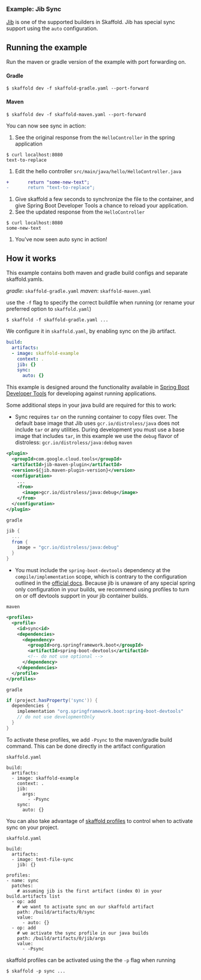 ### Example: Jib Sync

[Jib](https://github.com/GoogleContainerTools/jib) is one of the supported builders in Skaffold. Jib
has special sync support using the `auto` configuration.

## Running the example

Run the maven or gradle version of the example with port forwarding on.

#### Gradle
```
$ skaffold dev -f skaffold-gradle.yaml --port-forward
```

#### Maven
```
$ skaffold dev -f skaffold-maven.yaml --port-forward
```

You can now see sync in action:
1. See the original response from the `HelloController` in the spring application 
  ```
  $ curl localhost:8080
  text-to-replace
  ```
1. Edit the hello controller `src/main/java/hello/HelloController.java`
  ```diff
  +       return "some-new-text";
  -       return "text-to-replace";
  ```
1. Give skaffold a few seconds to synchronize the file to the container, and give Spring
   Boot Developer Tools a chance to reload your application.
1. See the updated response from the `HelloController`
  ```
  $ curl localhost:8080
  some-new-text
  ```
1. You've now seen auto sync in action!

## How it works

This example contains both maven and gradle build configs and separate skaffold.yamls.

*gradle*: `skaffold-gradle.yaml`
*maven*: `skaffold-maven.yaml`

use the `-f` flag to specify the correct buildfile when running (or rename your preferred option to `skaffold.yaml`)
```
$ skaffold -f skaffold-gradle.yaml ...
```

We configure it in `skaffold.yaml`, by enabling sync on the jib artifact.

```yaml
build:
  artifacts:
  - image: skaffold-example
    context: .
    jib: {}
    sync: 
      auto: {}
```

This example is designed around the functionality available in [Spring Boot Developer Tools](https://docs.spring.io/spring-boot/docs/current/reference/html/using-spring-boot.html#using-boot-devtools) for developing against running applications.

Some additional steps in your java build are required for this to work:
- Sync requires `tar` on the running container to copy files over. The default base image that Jib uses `gcr.io/distroless/java` does not include `tar` or any utilities. During development you must use a base image that includes `tar`, in this example we use the `debug` flavor of distroless: `gcr.io/distroless/java:debug` 
`maven`
```xml
<plugin>
  <groupId>com.google.cloud.tools</groupId>
  <artifactId>jib-maven-plugin</artifactId>
  <version>${jib.maven-plugin-version}</version>
  <configuration>
    ...
    <from>
      <image>gcr.io/distroless/java:debug</image>
    </from>
  </configuration>
</plugin>
```

`gradle`
```groovy
jib {
  ...
  from {
    image = "gcr.io/distroless/java:debug"
  }
}
```

- You must include the `spring-boot-devtools` dependency at the `compile/implementation` scope, which is contrary to the configuration outlined in the [official docs](https://docs.spring.io/spring-boot/docs/current/reference/html/using-spring-boot.html#using-boot-devtools). Because jib is unaware of any special spring only configuration in your builds, we recommend using profiles to turn on or off devtools support in your jib container builds.

`maven`
```xml
<profiles>
  <profile>
    <id>sync<id>
    <dependencies>
      <dependency>
        <groupId>org.springframework.boot</groupId>
        <artifactId>spring-boot-devtools</artifactId>
        <!-- do not use optional -->
      </dependency>
    </dependencies>
  </profile>
</profiles>
```

`gradle`
```groovy
if (project.hasProperty('sync')) {
  dependencies {
    implementation "org.springframework.boot:spring-boot-devtools"
    // do not use developmentOnly
  }
}
```

To activate these profiles, we add `-Psync` to the maven/gradle build command. This can be done directly in the artifact configuration

`skaffold.yaml`
```
build:
  artifacts:
  - image: skaffold-example
    context: .
    jib: 
      args: 
        - -Psync
    sync: 
      auto: {}
```

You can also take advantage of [skaffold profiles](https://skaffold.dev/docs/environment/profiles/) to control when to activate sync on your project.

`skaffold.yaml`
```
build:
  artifacts:
  - image: test-file-sync
    jib: {}

profiles:
- name: sync
  patches:
    # assuming jib is the first artifact (index 0) in your build.artifacts list
  - op: add
    # we want to activate sync on our skaffold artifact
    path: /build/artifacts/0/sync
    value:
      - auto: {}
  - op: add
    # we activate the sync profile in our java builds
    path: /build/artifacts/0/jib/args
    value:
      - -Psync
```

skaffold profiles can be activated using the the `-p` flag when running

```
$ skaffold -p sync ...
```
